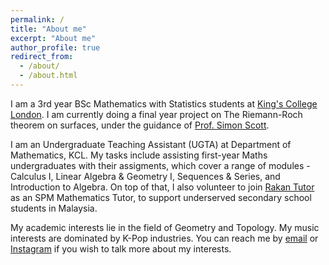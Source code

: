 ```yaml
---
permalink: /
title: "About me"
excerpt: "About me"
author_profile: true
redirect_from: 
  - /about/
  - /about.html
---
```


I am a 3rd year BSc Mathematics with Statistics students at [King's College London](https://www.kcl.ac.uk). I am currently doing a final year project on The Riemann-Roch theorem on surfaces, under the guidance of [Prof. Simon Scott](https://www.kcl.ac.uk/people/simon-scott).

I am an Undergraduate Teaching Assistant (UGTA) at Department of Mathematics, KCL. My tasks include assisting first-year Maths undergraduates with their assigments, which cover a range of modules - Calculus I, Linear Algebra & Geometry I, Sequences & Series, and Introduction to Algebra. On top of that, I also volunteer to join [Rakan Tutor](https://rakantutor.org/) as an SPM Mathematics Tutor, to support underserved secondary school students in Malaysia.

My academic interests lie in the field of Geometry and Topology. My music interests are dominated by K-Pop industries. You can reach me by [email](mailto:aabrazak1@gmail.com) or [Instagram](https://www.instagram.com/anasmarwan/) if you wish to talk more about my interests.
